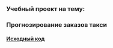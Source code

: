 ### Учебный проект на тему:
### Прогнозирование заказов такси

#### [Исходный код](https://github.com/nightcarpenter/TaxiTimeSeries/blob/main/time_series.ipynb)



